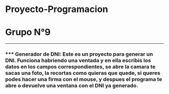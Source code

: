 # Proyecto-Programacion
# Grupo N°9
***
### *** Generador de DNI: Este es un proyecto para generar un DNI. Funciona habriendo una ventada y en ella escribis los datos en los campos correspondientes, se abre la camara te sacas una foto, la recortas como quieras que quede, si queres podes hacer una firma con el mouse, y despues el programa te abre o devuelve una ventana con el DNI ya generado.
